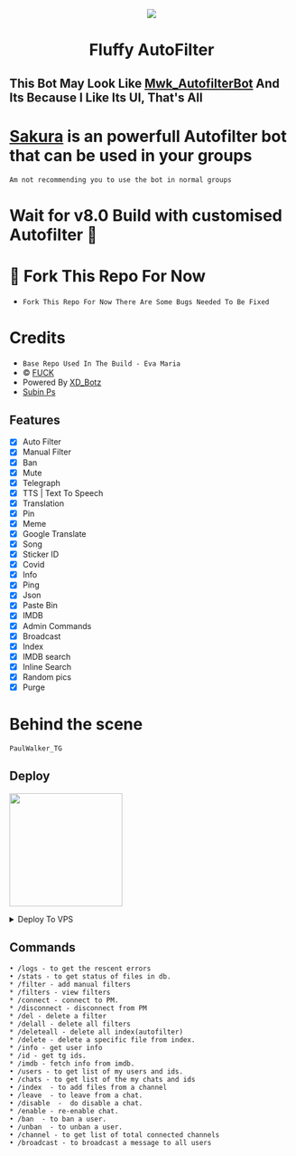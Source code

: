 <p align="center">
  <img src="https://telegra.ph/file/ea4791eb4e1b0b267aa05.jpg">
</p>
<h1 align="center">
  <b>Fluffy AutoFilter</b>
</h1>

## This Bot May Look Like [Mwk_AutofilterBot](https://t.me/Mwk_Autofilterbot) And Its Because I Like Its UI, That's All</b>

# [Sakura](https://t.me/SakuraFilterBot) is an powerfull Autofilter bot that can be used in your groups 
`Am not recommending you to use the bot in normal groups`

# Wait for v8.0 Build with customised Autofilter 🥺

# 🤧 Fork This Repo For Now
* `Fork This Repo For Now There Are Some Bugs Needed To Be Fixed`

# Credits
* `Base Repo Used In The Build - Eva Maria`
* © [FUCK](https://telegram.dog/TEAM_KERALA)
* Powered By [XD_Botz](https://telegram.dog/xd_botz)
* [Subin Ps](https://telegram.dog/subin_works)

## Features
- [x] Auto Filter
- [x] Manual Filter
- [x] Ban
- [x] Mute
- [x] Telegraph
- [x] TTS | Text To Speech
- [x] Translation 
- [x] Pin 
- [x] Meme
- [x] Google Translate
- [x] Song
- [x] Sticker ID
- [x] Covid
- [x] Info
- [x] Ping
- [x] Json
- [x] Paste Bin
- [x] IMDB
- [x] Admin Commands
- [x] Broadcast
- [x] Index
- [x] IMDB search
- [x] Inline Search
- [x] Random pics
- [x] Purge

# Behind the scene 
`PaulWalker_TG`

## Deploy
<p><a href="https://heroku.com/deploy?template=https://github.com/Shanidkk00/TeamFluffyRoBOT"> <img src="https://telegra.ph/file/a61f824573cd189934362.jpg" width="200""/></a></p>

<details><summary>Deploy To VPS</summary>
<p>
<pre>
git clone https://github.com/TEAM-FLUFFY/TeamFluffyRoBOT
# Install Packages
# pip3 install -r requirements.txt
Edit `info.py` with variables as given below then run bot
python3 bot.py
</pre>
</p>
</details>

## Commands
```
• /logs - to get the rescent errors
• /stats - to get status of files in db.
* /filter - add manual filters
* /filters - view filters
* /connect - connect to PM.
* /disconnect - disconnect from PM
* /del - delete a filter
* /delall - delete all filters
* /deleteall - delete all index(autofilter)
* /delete - delete a specific file from index.
* /info - get user info
* /id - get tg ids.
* /imdb - fetch info from imdb.
• /users - to get list of my users and ids.
• /chats - to get list of the my chats and ids 
• /index  - to add files from a channel
• /leave  - to leave from a chat.
• /disable  -  do disable a chat.
* /enable - re-enable chat.
• /ban  - to ban a user.
• /unban  - to unban a user.
• /channel - to get list of total connected channels
• /broadcast - to broadcast a message to all users
```
